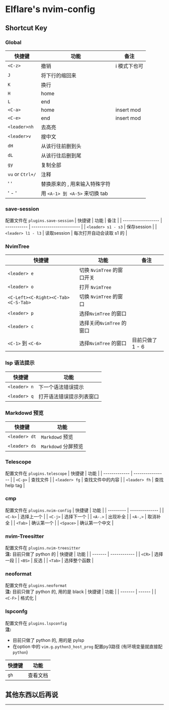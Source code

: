 # Elflare's nvim-config

## Shortcut Key

### Global

| 快捷键           | 功能                               | 备注         |
| ---------------- | ---------------------------------- | ------------ |
| `<C-z>`          | 撤销                               | i 模式下也可 |
| `J`              | 将下行的缩回来                     |
| `K`              | 换行                               |
| `H`              | home                               |
| `L`              | end                                |
| `<C-a>`          | home                               | insert mod   |
| `<C-e>`          | end                                | insert mod   |
| `<leader>nh`     | 去高亮                             |
| `<leader>v`      | 搜中文                             |
| `dH`             | 从该行往前删到头                   |
| `dL`             | 从该行往后删到尾                   |
| `gy`             | 复制全部                           |
| `vu` or `Ctrl+/` | 注释                               |
| '<C-c> '         | 替换原来的 <C-v>, 用来输入特殊字符 |
| '<A-1> - <A-5>'  | 用 `<A-1> 到 <A-5>` 来切换 tab     |

### save-session

配置文件在 `plugins.save-session`
| 快捷键 | 功能 | 备注 |
| ------------------ | ----------- | ------------------------ |
| `<leader> s1 - s3` | 保存session |
| `<leader> l1 - l3` | 读取session | 每次打开自动会读取 s1 的 |

### NvimTree

| 快捷键                              | 功能                       | 备注             |
| ----------------------------------- | -------------------------- | ---------------- |
| `<leader> e`                        | 切换 `NvimTree` 的窗口开关 |
| `<leader> o`                        | 打开 `NvimTree`            |
| `<C-Left><C-Right><C-Tab><C-S-Tab>` | 切换 `NvimTree` 的窗口     |
| `<leader> p`                        | 选择`NvimTree` 的窗口      |
| `<leader> c`                        | 选择关闭`NvimTree` 的窗口  |
| `<C-1>` 到 `<C-6>`                  | 选择`NvimTree` 的窗口      | 目前只做了 1 - 6 |

### lsp 语法提示

| 快捷键       | 功能                     |
| ------------ | ------------------------ |
| `<leader> n` | 下一个语法错误提示       |
| `<leader> q` | 打开语法错误提示列表窗口 |

### Markdowd 预览

| 快捷键        | 功能                |
| ------------- | ------------------- |
| `<leader> dt` | `Markdowd` 预览     |
| `<leader> ds` | `Markdowd` 分屏预览 |

### Telescope

配置文件在 `plugins.telescope`
| 快捷键 | 功能 |
| ------------- | ---------------- |
| `<C-p>` | 查找文件 |
| `<leader> fg` | 查找文件中的内容 |
| `<leader> fh` | 查找 help tag |

### cmp

配置文件在 `plugins.nvim-config`
| 快捷键 | 功能 |
| --------- | -------------- |
| `<C-k>` | 选择上一个 |
| `<C-j>` | 选择下一个 |
| `<A-.>` | 出现补全 |
| `<A-,>` | 取消补全 |
| `<Tab>` | 确认第一个 |
| `<Space>` | 确认第一个中文 |

### nvim-Treesitter

配置文件在 `plugins.nvim-treesitter`
<br> **注:** 目前只做了 python 的
| 快捷键 | 功能 |
| ------- | ------------ |
| `<CR>` | 选择一段 |
| `<BS>` | 反选 |
| `<Tab>` | 选择整个函数 |

### neoformat

配置文件在 `plugins.neoformat`
<br> **注:** 目前只做了 python 的, 用的是 black
| 快捷键 | 功能 |
| ------- | ------ |
| `<C-F>` | 格式化 |

### lspconfg

配置文件在 `plugins.lspconfig`
<br> **注:**

- 目前只做了 python 的, 用的是 pylsp
- 在option 中的 `vim.g.python3_host_prog` 配置py3路径 (有环境变量就直接配 `python`)

| 快捷键 | 功能     |
| ------ | -------- |
| `gh`   | 查看文档 |

## 其他东西以后再说

---
